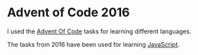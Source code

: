 # Advent of Code 2016
I used the [Advent Of Code](https://adventofcode.com/) tasks for learning different languages.

The tasks from 2016 have been used for learning [JavaScript](https://www.w3schools.com/js/).